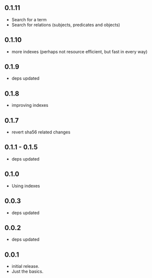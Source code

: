 ## 0.1.11

* Search for a term
* Search for relations (subjects, predicates and objects)

## 0.1.10

* more indexes (perhaps not resource efficient, but fast in every way)

## 0.1.9

* deps updated

## 0.1.8

* improving indexes

## 0.1.7

* revert sha56 related changes

## 0.1.1 - 0.1.5

* deps updated

## 0.1.0

* Using indexes

## 0.0.3

* deps updated

## 0.0.2

* deps updated

## 0.0.1

* initial release.
* Just the basics.
